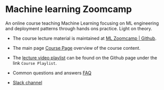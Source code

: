 # Machine learning Zoomcamp

An online course teaching Machine Learning focusing on ML engineering and deployment patterns through hands ons practice. Light on theory.

* The course lecture material is maintained at [ML Zoomcamp | Github](http://mlzoomcamp.com/).  
* The main page [Course Page](https://datatalks.club/courses/ml-zoomcamp/) overview of the course content.  
* The [lecture video playlist](https://www.youtube.com/playlist?list=PL3MmuxUbc_hIhxl5Ji8t4O6lPAOpHaCLR) can be found on the Github page under the link `Course Playlist`.
* Common questions and answers [FAQ](https://datatalks.club/faq/machine-learning-zoomcamp.html)  

* [Slack channel](https://slack.com/help/articles/205239967-Join-a-channel)